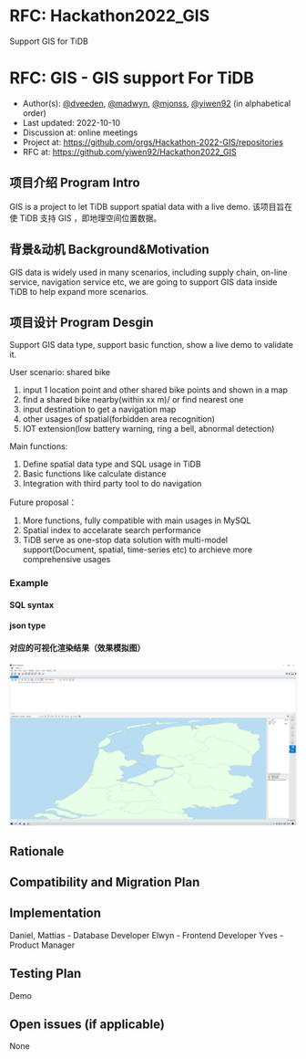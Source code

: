 # RFC: Hackathon2022_GIS
Support GIS for TiDB
<!--
This is a template for TiDB's change proposal process, documented [here](./README.md).
-->

# RFC: <!-- Title --> GIS - GIS support For TiDB

- Author(s): [@dveeden](https://github.com/dveeden), [@madwyn](https://github.com/madwyn), [@mjonss](https://github.com/mjonss), [@yiwen92](https://github.com/yiwen92) (in alphabetical order)
- Last updated: 2022-10-10 <!-- Date -->
- Discussion at: online meetings
- Project at: https://github.com/orgs/Hackathon-2022-GIS/repositories
- RFC at:  https://github.com/yiwen92/Hackathon2022_GIS

## 项目介绍 Program Intro

<!--
A short summary of the proposal:
- What is the issue that the proposal aims to solve?
- What needs to be done in this proposal?
- What is the impact of this proposal?
-->
GIS is a project to let TiDB support spatial data with a live demo.
该项目旨在使 TiDB 支持 GIS ，即地理空间位置数据。

## 背景&动机 Background&Motivation

<!--
An introduction of the necessary background and the problem being solved by the proposed change:
- The drawback of the current feature and the corresponding use case
- The expected outcome of this proposal.
-->

GIS data is widely used in many scenarios, including supply chain, on-line service, navigation service etc, we are going to support GIS data inside TiDB to help expand more scenarios.

## 项目设计 Program Desgin

<!--
A precise statement of the proposed change:
- The new named concepts and a set of metrics to be collected in this proposal (if applicable)
- The overview of the design.
- How it works?
- What needs to be changed to implement this design?
- What may be positively influenced by the proposed change?
- What may be negatively impacted by the proposed change?
-->

Support GIS data type, support basic function, show a live demo to validate it.

User scenario: shared bike
1. input 1 location point and other shared bike points and shown in a map
2. find a shared bike nearby(within xx m)/ or find nearest one
3. input destination to get a navigation map
4. other usages of spatial(forbidden area recognition)
5. IOT extension(low battery warning, ring a bell, abnormal detection)

Main functions:
1. Define spatial data type and SQL usage in TiDB
2. Basic functions like calculate distance
3. Integration with third party tool to do navigation

Future proposal：
1. More functions, fully compatible with main usages in MySQL
2. Spatial index to accelarate search performance
3. TiDB serve as one-stop data solution with multi-model support(Document, spatial, time-series etc) to archieve more comprehensive usages

### Example

#### SQL syntax

#### json type


#### 对应的可视化渲染结果（效果模拟图）

!['./netherlands_map.png'](netherlands_map.png)

## Rationale

<!--
A discussion of alternate approaches and the trade-offs, advantages, and disadvantages of the specified approach:
- How other systems solve the same issue?
- What other designs have been considered and what are their disadvantages?
- What is the advantage of this design compared with other designs?
- What is the disadvantage of this design?
- What is the impact of not doing this?
-->


## Compatibility and Migration Plan

<!--
A discussion of the change with regard to the compatibility issues:
- Does this proposal make TiDB not compatible with the old versions?
- Does this proposal make TiDB not compatible with TiDB tools?
    + [BR](https://github.com/pingcap/br)
    + [DM](https://github.com/pingcap/dm)
    + [Dumpling](https://github.com/pingcap/dumpling)
    + [TiCDC](https://github.com/pingcap/ticdc)
    + [TiDB Binlog](https://github.com/pingcap/tidb-binlog)
    + [TiDB Lightning](https://github.com/pingcap/tidb-lightning)
- If the existing behavior will be changed, how will we phase out the older behavior?
- Does this proposal make TiDB more compatible with MySQL?
- What is the impact(if any) on the data migration:
    + from MySQL to TiDB
    + from TiDB to MySQL
    + from old TiDB cluster to new TiDB cluster
-->


## Implementation

<!--
A detailed description for each step in the implementation:
- Does any former steps block this step?
- Who will do it?
- When to do it?
- How long it takes to accomplish it?
-->
Daniel, Mattias - Database Developer
Elwyn - Frontend Developer
Yves - Product Manager


## Testing Plan

<!--
A brief description on how the implementation will be tested. Both integration test and unit test should consider the following things:
- How to ensure that the implementation works as expected?
- How will we know nothing broke?
-->
Demo

## Open issues (if applicable)

<!--
A discussion of issues relating to this proposal for which the author does not know the solution. This section may be omitted if there are none.
-->
None
